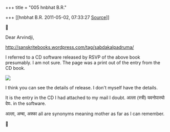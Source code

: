 +++
title = "005 hnbhat B.R."

+++
[[hnbhat B.R.	2011-05-02, 07:33:27 [Source](https://groups.google.com/g/samskrita/c/bWPnSstHo5k)]]





Dear Arvindji,

  

<http://sanskritebooks.wordpress.com/tag/sabdakalpadruma/>

  

I referred to a CD software released by RSVP of the above book presumably. I am not sure. The page was a print out of the entry from the CD book.

  

![](https://ci4.googleusercontent.com/proxy/8VWKd0muWo020We0LbU34CwLprFs-W0-fMKgp4hi6zMx6nbpDVNTJgbJhfpdWhzN_7E4SjvF4YJR6fmJAgK6zeGwqtOWoYmsmkBu6dv9Krvmq3EnRdhiIaOaz53Ks_yxZnqu=s0-d-e1-ft#http://i651.photobucket.com/albums/uu234/hnbhat/Sabdakalpadruma.jpg?t=1304301498)

  

I think you can see the details of release. I don't myself have the details.

  

It is the entry in the CD I had attached to my mail I doubt. अल्ला (स्त्री) यवनोपास्यो देवः. in the software.

  

अल्ला, अम्बा, अक्का all are synonyms meaning mother as far as I can remember.



